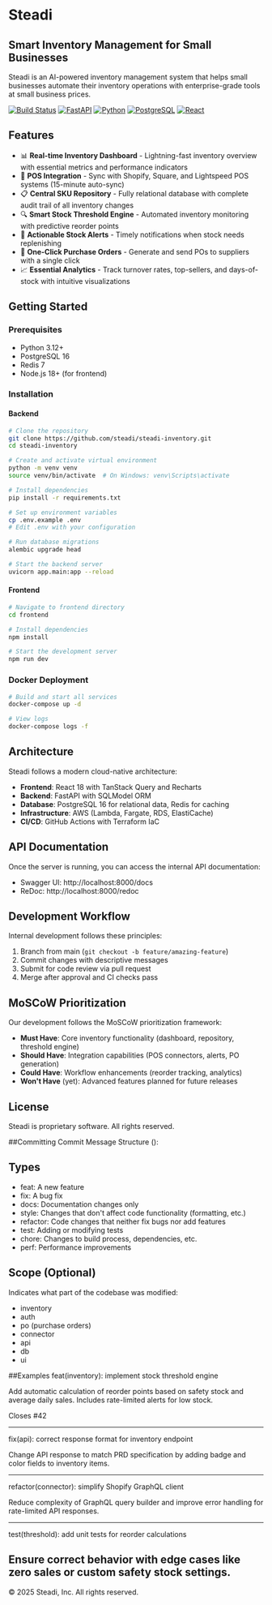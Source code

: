 # Steadi

## Smart Inventory Management for Small Businesses

Steadi is an AI-powered inventory management system that helps small businesses automate their inventory operations with enterprise-grade tools at small business prices.

[![Build Status](https://github.com/steadi/steadi-inventory/workflows/CI/badge.svg)](https://github.com/steadi/steadi-inventory/actions)
[![FastAPI](https://img.shields.io/badge/FastAPI-0.110%2B-009688.svg)](https://fastapi.tiangolo.com/)
[![Python](https://img.shields.io/badge/Python-3.12-blue.svg)](https://www.python.org/)
[![PostgreSQL](https://img.shields.io/badge/PostgreSQL-16-336791.svg)](https://www.postgresql.org/)
[![React](https://img.shields.io/badge/React-18-61DAFB.svg)](https://reactjs.org/)

## Features

- 📊 **Real-time Inventory Dashboard** - Lightning-fast inventory overview with essential metrics and performance indicators
- 🔄 **POS Integration** - Sync with Shopify, Square, and Lightspeed POS systems (15-minute auto-sync)
- 📋 **Central SKU Repository** - Fully relational database with complete audit trail of all inventory changes
- 🔍 **Smart Stock Threshold Engine** - Automated inventory monitoring with predictive reorder points
- 🚨 **Actionable Stock Alerts** - Timely notifications when stock needs replenishing
- 📝 **One-Click Purchase Orders** - Generate and send POs to suppliers with a single click
- 📈 **Essential Analytics** - Track turnover rates, top-sellers, and days-of-stock with intuitive visualizations

## Getting Started

### Prerequisites

- Python 3.12+
- PostgreSQL 16
- Redis 7
- Node.js 18+ (for frontend)

### Installation

#### Backend

```bash
# Clone the repository
git clone https://github.com/steadi/steadi-inventory.git
cd steadi-inventory

# Create and activate virtual environment
python -m venv venv
source venv/bin/activate  # On Windows: venv\Scripts\activate

# Install dependencies
pip install -r requirements.txt

# Set up environment variables
cp .env.example .env
# Edit .env with your configuration

# Run database migrations
alembic upgrade head

# Start the backend server
uvicorn app.main:app --reload
```

#### Frontend

```bash
# Navigate to frontend directory
cd frontend

# Install dependencies
npm install

# Start the development server
npm run dev
```

### Docker Deployment

```bash
# Build and start all services
docker-compose up -d

# View logs
docker-compose logs -f
```

## Architecture

Steadi follows a modern cloud-native architecture:

- **Frontend**: React 18 with TanStack Query and Recharts
- **Backend**: FastAPI with SQLModel ORM
- **Database**: PostgreSQL 16 for relational data, Redis for caching
- **Infrastructure**: AWS (Lambda, Fargate, RDS, ElastiCache)
- **CI/CD**: GitHub Actions with Terraform IaC

## API Documentation

Once the server is running, you can access the internal API documentation:

- Swagger UI: http://localhost:8000/docs
- ReDoc: http://localhost:8000/redoc

## Development Workflow

Internal development follows these principles:

1. Branch from main (`git checkout -b feature/amazing-feature`)
2. Commit changes with descriptive messages
3. Submit for code review via pull request
4. Merge after approval and CI checks pass

## MoSCoW Prioritization

Our development follows the MoSCoW prioritization framework:

- **Must Have**: Core inventory functionality (dashboard, repository, threshold engine)
- **Should Have**: Integration capabilities (POS connectors, alerts, PO generation)
- **Could Have**: Workflow enhancements (reorder tracking, analytics)
- **Won't Have** (yet): Advanced features planned for future releases

## License

Steadi is proprietary software. All rights reserved.

##Committing
Commit Message Structure
<type>(<scope>): <short summary>

<body>

<footer>

## Types
- feat: A new feature
- fix: A bug fix
- docs: Documentation changes only
- style: Changes that don't affect code functionality (formatting, etc.)
- refactor: Code changes that neither fix bugs nor add features
- test: Adding or modifying tests
- chore: Changes to build process, dependencies, etc.
- perf: Performance improvements

## Scope (Optional)
Indicates what part of the codebase was modified:
- inventory
- auth
- po (purchase orders)
- connector
- api
- db
- ui

##Examples
feat(inventory): implement stock threshold engine

Add automatic calculation of reorder points based on safety stock
and average daily sales. Includes rate-limited alerts for low stock.

Closes #42
________________________________________________________________________________________________
fix(api): correct response format for inventory endpoint

Change API response to match PRD specification by adding badge and
color fields to inventory items.
________________________________________________________________________________________________

refactor(connector): simplify Shopify GraphQL client

Reduce complexity of GraphQL query builder and improve error handling
for rate-limited API responses.
________________________________________________________________________________________________
test(threshold): add unit tests for reorder calculations

Ensure correct behavior with edge cases like zero sales or
custom safety stock settings.
---

© 2025 Steadi, Inc. All rights reserved.